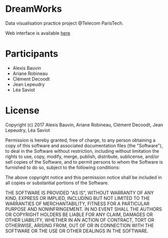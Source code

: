 # DreamWorks

Data visualisation practice project @Telecom ParisTech.

Web interface is available [here](https://friendshipismagic.github.io/dreamworks/frontend/)

# Participants

- Alexis Bauvin
- Ariane Robineau
- Clément Decoodt
- Jean Lepeudry
- Léa Saviot

# License

Copyright (c) 2017 Alexis Bauvin, Ariane Robineau, Clément Decoodt,
Jean Lepeudry, Léa Saviot

Permission is hereby granted, free of charge, to any person obtaining a copy
of this software and associated documentation files (the "Software"), to deal
in the Software without restriction, including without limitation the rights
to use, copy, modify, merge, publish, distribute, sublicense, and/or sell
copies of the Software, and to permit persons to whom the Software is
furnished to do so, subject to the following conditions:

The above copyright notice and this permission notice shall be included in all
copies or substantial portions of the Software.

THE SOFTWARE IS PROVIDED "AS IS", WITHOUT WARRANTY OF ANY KIND, EXPRESS OR
IMPLIED, INCLUDING BUT NOT LIMITED TO THE WARRANTIES OF MERCHANTABILITY,
FITNESS FOR A PARTICULAR PURPOSE AND NONINFRINGEMENT. IN NO EVENT SHALL THE
AUTHORS OR COPYRIGHT HOLDERS BE LIABLE FOR ANY CLAIM, DAMAGES OR OTHER
LIABILITY, WHETHER IN AN ACTION OF CONTRACT, TORT OR OTHERWISE, ARISING FROM,
OUT OF OR IN CONNECTION WITH THE SOFTWARE OR THE USE OR OTHER DEALINGS IN THE
SOFTWARE.


